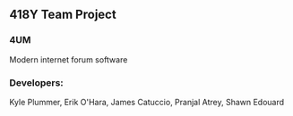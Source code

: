 ## 418Y Team Project
### 4UM
Modern internet forum software

### Developers:
Kyle Plummer,
Erik O'Hara,
James Catuccio,
Pranjal Atrey,
Shawn Edouard
